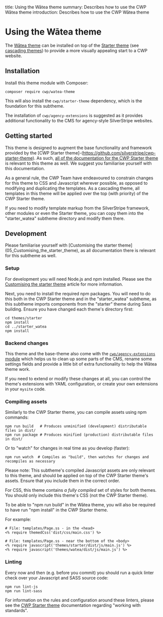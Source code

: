 title: Using the Wātea theme
summary: Describes how to use the CWP Wātea theme
introduction: Describes how to use the CWP Wātea theme

# Using the Wātea theme

The [Wātea theme](https://github.com/silverstripe/cwp-watea-theme) can be installed on top of the [Starter theme](https://github.com/silverstripe/cwp-starter-theme) (see [cascading themes](https://docs.silverstripe.org/en/4/developer_guides/templates/themes)) to provide a more visually appealing start to a CWP website.

## Installation

Install this theme module with Composer:

```
composer require cwp/watea-theme
```

This will also install the `cwp/starter-theme` dependency, which is the foundation for this subtheme. 

The installation of `cwp/agency-extensions` is suggested as it provides additional functionality to the CMS for agency-style SilverStripe websites.

## Getting started

This theme is designed to augment the base functionality and framework provided by the [CWP Starter theme]-(https://github.com/silverstripe/cwp-starter-theme). As such, [all of the documentation for the CWP Starter theme](05_Customising_the_starter_theme) is relevant to this theme as well. We suggest you familiarise yourself with this documentation.

As a general rule, the CWP Team have endeavoured to constrain changes for this theme to CSS and Javascript wherever 
possible, as opposed to modifying and duplicating the templates. As a cascading theme, all templates in this theme will 
be applied over the top (with priority) of the CWP Starter theme.

If you need to modify template markup from the SilverStripe framework, other modules or even the Starter theme, you can copy them into the "starter_watea" subtheme directory and modify them there.

## Development

<div class="alert alert-info" markdown='1'>
Please familiarise yourself with [Customising the starter theme](05_Customising_the_starter_theme), as all documentation there is relevant for this subtheme as well.
</div>

### Setup

For development you will need Node.js and npm installed. Please see the [Customising the starter theme](05_Customising_the_starter_theme) article for more information.

Next, you need to install the required npm packages. You will need to do this both in the CWP Starter theme and in the "starter_watea" subtheme, as this subtheme imports components from the "starter" theme during Sass building. Ensure you have changed each theme's directory first:

```
cd themes/starter
npm install
cd ../starter_watea
npm install
```

### Backend changes

This theme and the base-theme also come with the [`cwp/agency-extensions` module](https://github.com/silverstripe/cwp-agencyextensions) which helps us to clean up some parts of the CMS, rename some settings fields and provide a little bit of extra functionality to help the Wātea theme work.

If you need to extend or modify these changes at all, you can control the theme's extensions with YAML configuration, or create your own extensions in your `mysite` code.

### Compiling assets

Similarly to the CWP Starter theme, you can compile assets using npm commands:

```
npm run build   # Produces unminified (development) distributable files in dist/
npm run package # Produces minified (production) distributable files in dist/
```

Or to "watch" for changes in real time as you develop (faster):

```
npm run watch  # Compiles as "build", then watches for changes and recompiles as necessary
```
<div class="alert alert-info" markdown='1'>
Please note: This subtheme's compiled Javascript assets are only relevant to this theme, and should be applied on top of the CWP Starter theme's assets. Ensure that you include them in the correct order.
</div>

For CSS, this theme contains _a fully compiled_ set of styles for both themes. You should only include this theme's CSS (not the CWP Starter theme).

To be able to "npm run build" in the Wātea theme, you will also be required to have run "npm install" in the CWP Starter theme.

For example:

```
# File: templates/Page.ss - in the <head>
<% require themedCss('dist/css/main.css') %>

# File: templates/Page.ss - near the bottom of the <body>
<% require javascript('themes/starter/dist/js/main.js') %>
<% require javascript('themes/watea/dist/js/main.js') %>
```

### Linting

Every now and then (e.g. before you commit) you should run a quick linter check over your Javascript and SASS source code:

```
npm run lint-js
npm run lint-sass
```

For information on the rules and configuration around these linters, please see the [CWP Starter theme](05_Customising_the_starter_theme) documentation regarding "working with standards".
